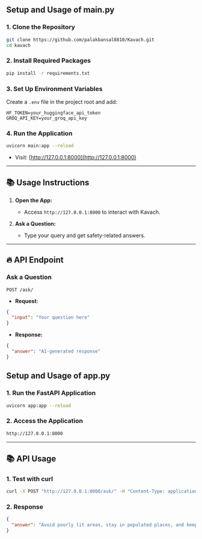 ##  **Setup and Usage of main.py**

### 1. **Clone the Repository**
```bash
git clone https://github.com/palakbansal8810/Kavach.git
cd kavach
```

### 2. **Install Required Packages**
```bash
pip install -r requirements.txt
```

### 3. **Set Up Environment Variables**
Create a `.env` file in the project root and add:
```
HF_TOKEN=your_huggingface_api_token
GROQ_API_KEY=your_groq_api_key
```

### 4. **Run the Application**
```bash
uvicorn main:app --reload
```
- Visit: [http://127.0.0.1:8000](http://127.0.0.1:8000)

---

## 📚 **Usage Instructions**

1. **Open the App:**  
   - Access `http://127.0.0.1:8000` to interact with Kavach.

2. **Ask a Question:**  
   - Type your query and get safety-related answers.

---

## 🔥 **API Endpoint**

### **Ask a Question**
```
POST /ask/
```
- **Request:**
```json
{
  "input": "Your question here"
}
```
- **Response:**
```json
{
  "answer": "AI-generated response"
}
```



##  **Setup and Usage of app.py**




### 1. **Run the FastAPI Application**
```bash
uvicorn app:app --reload
```

### 2. **Access the Application**
```bash
http://127.0.0.1:8000
```

---

## 📚 **API Usage**

### 1. **Test with curl**
```bash
curl -X POST "http://127.0.0.1:8000/ask/" -H "Content-Type: application/json" -d '{"input": "How can I stay safe while traveling at night?"}'
```

### 2. **Response**
```json
{
  "answer": "Avoid poorly lit areas, stay in populated places, and keep emergency contacts handy."
}
```
